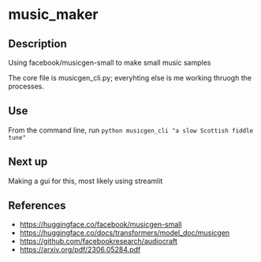 # music_maker

## Description
Using facebook/musicgen-small to make small music samples

The core file is musicgen_cli.py; everyhting else is me working thruogh the processes.

## Use
From the command line, run `python musicgen_cli "a slow Scottish fiddle tune"`

## Next up
Making a gui for this, most likely using streamlit

## References
- https://huggingface.co/facebook/musicgen-small
- https://huggingface.co/docs/transformers/model_doc/musicgen
- https://github.com/facebookresearch/audiocraft
- https://arxiv.org/pdf/2306.05284.pdf
